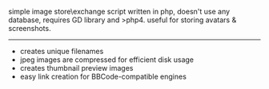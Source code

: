 simple image store\exchange script written in php, doesn't use any database, requires GD library and >php4. useful for storing avatars & screenshots.

---

  * creates unique filenames
  * jpeg images are compressed for efficient disk usage
  * creates thumbnail preview images
  * easy link creation for BBCode-compatible engines
